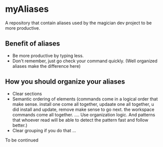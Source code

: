 # myAliases

A repository that contain aliases used by the magician dev project to be more productive.

## Benefit of aliases

- Be more productive by typing less.
- Don't remember, just go check your command quickly. (Well organized aliases make the difference here)

## How you should organize your aliases

- Clear sections
- Semantic ordering of elements (commands come in a logical order that make sense. install one come all together, updaate one all together, u did install and update, remove make sense to go next. the workspace commands come all together. .... Use organization logic. And patterns that whoever read will be able to detect the pattern fast and follow better.)
- Clear grouping if you do that
...

To be continued
